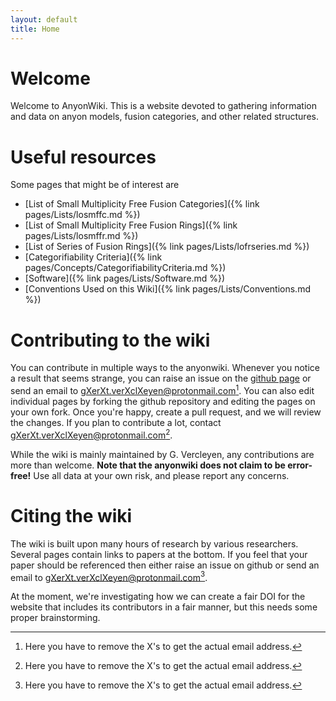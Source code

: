 ```yaml
---
layout: default
title: Home
---
```

# Welcome
Welcome to AnyonWiki. This is a website devoted to gathering information and data on anyon models, fusion categories, and other related structures. 

# Useful resources
Some pages that might be of interest are
* [List of Small Multiplicity Free Fusion Categories]({% link pages/Lists/losmffc.md %})
* [List of Small Multiplicity Free Fusion Rings]({% link pages/Lists/losmffr.md %})
* [List of Series of Fusion Rings]({% link pages/Lists/lofrseries.md %})
* [Categorifiability Criteria]({% link pages/Concepts/CategorifiabilityCriteria.md %})
* [Software]({% link pages/Lists/Software.md %})
* [Conventions Used on this Wiki]({% link pages/Lists/Conventions.md %})

# Contributing to the wiki
You can contribute in multiple ways to the anyonwiki. Whenever you notice a result that seems strange, you can raise an issue on the [github page](https://github.com/anyonwiki/anyonwiki.github.io) or send an email to gXerXt.verXclXeyen@protonmail.com[^1]. You can also edit individual pages by forking the github repository and editing the pages on your own fork. Once you're happy, create a pull request, and we will review the changes. If you plan to contribute a lot, contact gXerXt.verXclXeyen@protonmail.com[^1]. 

While the wiki is mainly maintained by G. Vercleyen, any contributions are more than welcome. **Note that the anyonwiki does not claim to be error-free!** Use all data at your own risk, and please report any concerns. 

# Citing the wiki
The wiki is built upon many hours of research by various researchers. Several pages contain links to papers at the bottom. If you feel that your paper should be referenced then either raise an issue on github or send an email to gXerXt.verXclXeyen@protonmail.com[^1].

At the moment, we're investigating how we can create a fair DOI for the website that includes its contributors in a fair manner, but this needs some proper brainstorming.

[^1]: Here you have to remove the X's to get the actual email address.
